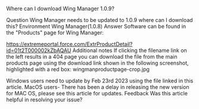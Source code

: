 
Where can I download Wing Manager 1.0.9?

Question
Wing Manager needs to be updated to 1.0.9 where can I download this?
Environment
Wing Manager(1.0.8)
Answer
Software can be found in the "Products" page for Wing Manager:

https://extremeportal.force.com/ExtrProductDetail?id=01t2T000002kZbAQAU
Additional notes
If clicking the filename link on the left results in a 404 page you can download the file from the main products page using the download link shown in the following screenshot, highlighted with a red box:
wingmanproductpage-crop.jpg

Windows users need to update by Feb 23rd 2023 using the file linked in this article.
MacOS users- There has been a delay in releasing the new version for MAC OS, please see this article for updates. 
Feedback
Was this article helpful in resolving your issue?
